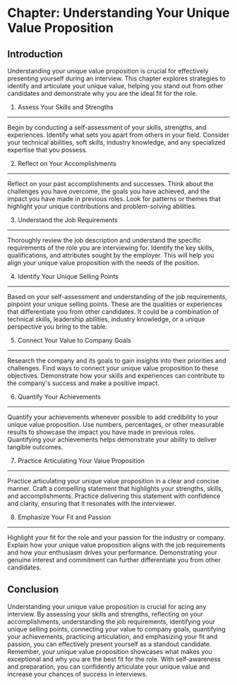 Chapter: Understanding Your Unique Value Proposition
====================================================

Introduction
------------

Understanding your unique value proposition is crucial for effectively presenting yourself during an interview. This chapter explores strategies to identify and articulate your unique value, helping you stand out from other candidates and demonstrate why you are the ideal fit for the role.

1. Assess Your Skills and Strengths
-----------------------------------

Begin by conducting a self-assessment of your skills, strengths, and experiences. Identify what sets you apart from others in your field. Consider your technical abilities, soft skills, industry knowledge, and any specialized expertise that you possess.

2. Reflect on Your Accomplishments
----------------------------------

Reflect on your past accomplishments and successes. Think about the challenges you have overcome, the goals you have achieved, and the impact you have made in previous roles. Look for patterns or themes that highlight your unique contributions and problem-solving abilities.

3. Understand the Job Requirements
----------------------------------

Thoroughly review the job description and understand the specific requirements of the role you are interviewing for. Identify the key skills, qualifications, and attributes sought by the employer. This will help you align your unique value proposition with the needs of the position.

4. Identify Your Unique Selling Points
--------------------------------------

Based on your self-assessment and understanding of the job requirements, pinpoint your unique selling points. These are the qualities or experiences that differentiate you from other candidates. It could be a combination of technical skills, leadership abilities, industry knowledge, or a unique perspective you bring to the table.

5. Connect Your Value to Company Goals
--------------------------------------

Research the company and its goals to gain insights into their priorities and challenges. Find ways to connect your unique value proposition to these objectives. Demonstrate how your skills and experiences can contribute to the company's success and make a positive impact.

6. Quantify Your Achievements
-----------------------------

Quantify your achievements whenever possible to add credibility to your unique value proposition. Use numbers, percentages, or other measurable results to showcase the impact you have made in previous roles. Quantifying your achievements helps demonstrate your ability to deliver tangible outcomes.

7. Practice Articulating Your Value Proposition
-----------------------------------------------

Practice articulating your unique value proposition in a clear and concise manner. Craft a compelling statement that highlights your strengths, skills, and accomplishments. Practice delivering this statement with confidence and clarity, ensuring that it resonates with the interviewer.

8. Emphasize Your Fit and Passion
---------------------------------

Highlight your fit for the role and your passion for the industry or company. Explain how your unique value proposition aligns with the job requirements and how your enthusiasm drives your performance. Demonstrating your genuine interest and commitment can further differentiate you from other candidates.

Conclusion
----------

Understanding your unique value proposition is crucial for acing any interview. By assessing your skills and strengths, reflecting on your accomplishments, understanding the job requirements, identifying your unique selling points, connecting your value to company goals, quantifying your achievements, practicing articulation, and emphasizing your fit and passion, you can effectively present yourself as a standout candidate. Remember, your unique value proposition showcases what makes you exceptional and why you are the best fit for the role. With self-awareness and preparation, you can confidently articulate your unique value and increase your chances of success in interviews.
